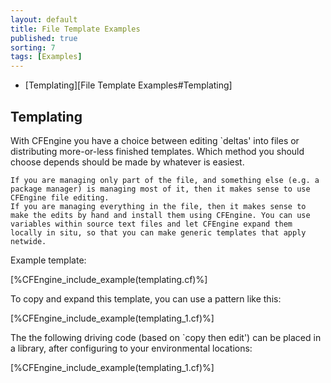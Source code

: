 ```yaml
---
layout: default
title: File Template Examples 
published: true
sorting: 7
tags: [Examples]
---
```


* [Templating][File Template Examples#Templating]

## Templating

With CFEngine you have a choice between editing `deltas' into files or distributing more-or-less finished templates. Which method you should choose depends should be made by whatever is easiest.

    If you are managing only part of the file, and something else (e.g. a package manager) is managing most of it, then it makes sense to use CFEngine file editing.
    If you are managing everything in the file, then it makes sense to make the edits by hand and install them using CFEngine. You can use variables within source text files and let CFEngine expand them locally in situ, so that you can make generic templates that apply netwide.

Example template:


[%CFEngine_include_example(templating.cf)%]


To copy and expand this template, you can use a pattern like this:


[%CFEngine_include_example(templating_1.cf)%]

The the following driving code (based on `copy then edit') can be placed in a library, after configuring to your environmental locations:


[%CFEngine_include_example(templating_1.cf)%]
